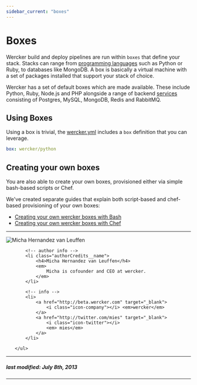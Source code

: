 ```yaml
---
sidebar_current: "boxes"
---
```


# Boxes

Wercker build and deploy pipelines are run within `boxes` that define your stack.
Stacks can range from [programming languages](/articles/services) such as Python or Ruby, to databases like MongoDB.
A box is basically a virtual machine with a set of packages installed that support your stack of choice.

Wercker has a set of default boxes which are made available.
These include Python, Ruby, Node.js and PHP alongside a range of backend [services](/articles/services) consisting of Postgres, MySQL, MongoDB, Redis and RabbitMQ.

## Using Boxes

Using a box is trivial, the [wercker.yml](/articles/werckeryml) includes a `box` definition that you can leverage.

``` yaml
box: wercker/python
```

## Creating your own boxes

You are also able to create your own boxes, provisioned either via simple bash-based scripts or Chef.

We've created separate guides that explain both script-based and chef-based provisioning of your own boxes:

* [Creating your own wercker boxes with Bash](/articles/boxes/bash.html)
* [Creating your own wercker boxes with Chef](/articles/boxes/chef.html)

-------

<div class="authorCredits">
    <span class="profile-picture">
        <img src="https://secure.gravatar.com/avatar/d4b19718f9748779d7cf18c6303dc17f?d=identicon&s=192" alt="Micha Hernandez van Leuffen"/>
    </span>
    <ul class="authorCredits">

        <!-- author info -->
        <li class="authorCredits__name">
            <h4>Micha Hernandez van Leuffen</h4>
            <em>
                Micha is cofounder and CEO at wercker.
            </em>
        </li>

        <!-- info -->
        <li>
            <a href="http://beta.wercker.com" target="_blank">
                <i class="icon-company"></i> <em>wercker</em>
            </a>
            <a href="http://twitter.com/mies" target="_blank">
                <i class="icon-twitter"></i>
                <em> mies</em>
            </a>
        </li>

    </ul>
</div>

-------
##### last modified: July 8th, 2013
-------